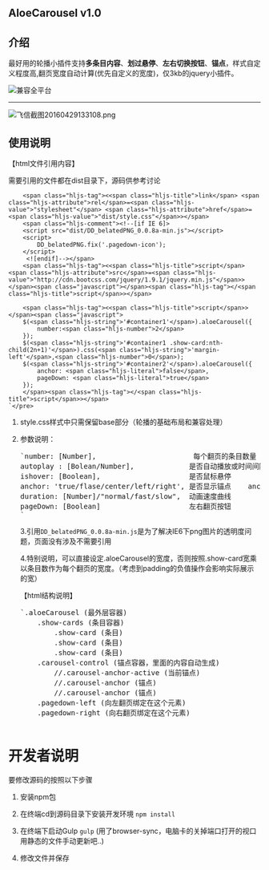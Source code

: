## AloeCarousel v1.0

## 介绍

最好用的轮播小插件支持**多条目内容**、**划过悬停**、**左右切换按钮**、**锚点**，样式自定义程度高,翻页宽度自动计算(优先自定义的宽度)，仅3kb的jquery小插件。

![兼容全平台](http://www.jq22.com/img/6.png)

* * *

![飞信截图20160429133108.png](https://ooo.0o0.ooo/2016/04/29/5722f2b9463ba.png)

## 使用说明

【html文件引用内容】

需要引用的文件都在dist目录下，源码供参考讨论

        <span class="hljs-tag"><<span class="hljs-title">link</span> <span class="hljs-attribute">rel</span>=<span class="hljs-value">"stylesheet"</span> <span class="hljs-attribute">href</span>=<span class="hljs-value">"dist/style.css"</span>></span>
        <span class="hljs-comment"><!--[if IE 6]>
        <script src="dist/DD_belatedPNG_0.0.8a-min.js"></script>
        <script>
            DD_belatedPNG.fix('.pagedown-icon');
        </script>
         <![endif]--></span>
        <span class="hljs-tag"><<span class="hljs-title">script</span> <span class="hljs-attribute">src</span>=<span class="hljs-value">"http://cdn.bootcss.com/jquery/1.9.1/jquery.min.js"</span>></span><span class="javascript"></span><span class="hljs-tag"></<span class="hljs-title">script</span>></span>

        <span class="hljs-tag"><<span class="hljs-title">script</span>></span><span class="javascript">
        $(<span class="hljs-string">'#container1'</span>).aloeCarousel({
            number:<span class="hljs-number">2</span>
        });
        $(<span class="hljs-string">'#container1 .show-card:nth-child(2n+1)'</span>).css(<span class="hljs-string">'margin-left'</span>,<span class="hljs-number">0</span>);
        $(<span class="hljs-string">'#container2'</span>).aloeCarousel({
            anchor: <span class="hljs-literal">false</span>,
            pageDown: <span class="hljs-literal">true</span>
        });
        </span><span class="hljs-tag"></<span class="hljs-title">script</span>></span>
    `</pre>

1.  style.css样式中只需保留base部分（轮播的基础布局和兼容处理）
2.  参数说明：
    <pre>`<span class="hljs-attribute">number</span>: [Number],                       每个翻页的条目数量
    <span class="hljs-attribute">autoplay </span>: [Bolean/Number],             是否自动播放或时间间隔
    <span class="hljs-attribute">ishover</span>: [Boolean],                     是否鼠标悬停
    <span class="hljs-attribute">anchor</span>: <span class="hljs-string">'true/flase/center/left/right'</span>, 是否显示锚点    <span class="hljs-attribute">anchorEvent </span>: <span class="hljs-string">'all/click/hover'</span>,        锚点触发事件
    <span class="hljs-attribute">duration</span>: [Number]/<span class="hljs-string">"normal/fast/slow"</span>,  动画速度曲线
    <span class="hljs-attribute">pageDown</span>: [Boolean]                     左右翻页按钮
    `</pre>

    3.引用`DD_belatedPNG_0.0.8a-min.js`是为了解决IE6下png图片的透明度问题，页面没有涉及不需要引用

    4.特别说明，可以直接设定.aloeCarousel的宽度，否则按照.show-card宽乘以条目数作为每个翻页的宽度。（考虑到padding的负值操作会影响实际展示的宽）

    【html结构说明】

    <pre>`<span class="hljs-class">.aloeCarousel</span> (最外层容器)
        <span class="hljs-class">.show-cards</span> (条目容器)
            <span class="hljs-class">.show-card</span> (条目)
            <span class="hljs-class">.show-card</span> (条目)
            <span class="hljs-class">.show-card</span> (条目)
        <span class="hljs-class">.carousel-control</span> (锚点容器，里面的内容自动生成)
            <span class="hljs-comment">//.carousel-anchor-active (当前锚点)</span>
            <span class="hljs-comment">//.carousel-anchor (锚点)</span>
            <span class="hljs-comment">//.carousel-anchor (锚点) </span>
        <span class="hljs-class">.pagedown-left</span> (向左翻页绑定在这个元素)
        <span class="hljs-class">.pagedown-right</span> (向右翻页绑定在这个元素)

# 开发者说明

要修改源码的按照以下步骤

1.  安装npm包

2.  在终端cd到源码目录下安装开发环境 `npm install`

3.  在终端下启动Gulp `gulp` (用了browser-sync，电脑卡的关掉端口打开的视口用静态的文件手动更新吧..)

4.  修改文件并保存